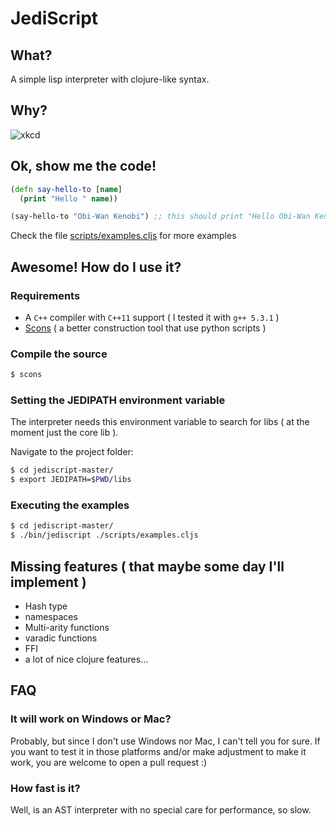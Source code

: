 # JediScript

## What?

A simple lisp interpreter with clojure-like syntax.

## Why?

![xkcd](http://imgs.xkcd.com/comics/lisp_cycles.png "xkcd lisp")

## Ok, show me the code!

```clojure
(defn say-hello-to [name]
  (print "Hello " name))

(say-hello-to "Obi-Wan Kenobi") ;; this should print "Hello Obi-Wan Kenobi" without the quotes
```

Check the file [scripts/examples.cljs](https://github.com/davidarias/jediscript/blob/master/scripts/examples.cljs) for more examples

## Awesome! How do I use it?

### Requirements

* A ```C++``` compiler with ```C++11``` support ( I tested it with ```g++ 5.3.1``` )
* [Scons](http://scons.org/) ( a better construction tool that use python scripts )

### Compile the source

```bash
$ scons
```
### Setting the JEDIPATH environment variable

The interpreter needs this environment variable to search for libs ( at the moment just the core lib ).

Navigate to the project folder:
```bash
$ cd jediscript-master/
$ export JEDIPATH=$PWD/libs
```

### Executing the examples
```bash
$ cd jediscript-master/
$ ./bin/jediscript ./scripts/examples.cljs
```

## Missing features ( that maybe some day I'll implement )

* Hash type
* namespaces
* Multi-arity functions
* varadic functions
* FFI
* a lot of nice clojure features...

## FAQ

### It will work on Windows or Mac?
Probably, but since I don't use Windows nor Mac, I can't tell you for sure. If you want to test it in those platforms and/or make adjustment to make it work, you are welcome to open a pull request :)

### How fast is it?
Well, is an AST interpreter with no special care for performance, so slow.
